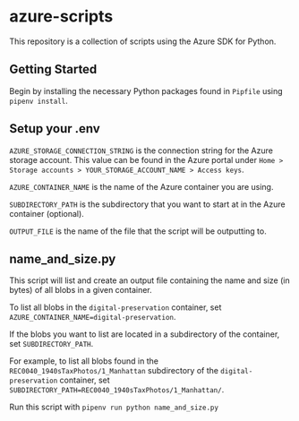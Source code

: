 # azure-scripts
This repository is a collection of scripts using the Azure SDK for Python.

## Getting Started
Begin by installing the necessary Python packages found in `Pipfile` using `pipenv install`.

## Setup your .env
`AZURE_STORAGE_CONNECTION_STRING` is the connection string for the Azure storage account. This value can be found in the Azure portal under `Home > Storage accounts > YOUR_STORAGE_ACCOUNT_NAME > Access keys`. 

`AZURE_CONTAINER_NAME` is the name of the Azure container you are using.

`SUBDIRECTORY_PATH` is the subdirectory that you want to start at in the Azure container (optional).

`OUTPUT_FILE` is the name of the file that the script will be outputting to.

## name_and_size.py
This script will list and create an output file containing the name and size (in bytes) of all blobs in a given container.

To list all blobs in the `digital-preservation` container, set `AZURE_CONTAINER_NAME=digital-preservation`.

If the blobs you want to list are located in a subdirectory of the container, set `SUBDIRECTORY_PATH`.

For example, to list all blobs found in the `REC0040_1940sTaxPhotos/1_Manhattan` subdirectory of the `digital-preservation` container, set `SUBDIRECTORY_PATH=REC0040_1940sTaxPhotos/1_Manhattan/`.

Run this script with `pipenv run python name_and_size.py`

